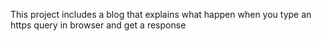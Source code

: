 This project includes a blog that explains what happen when you type an https query in browser and get a response
